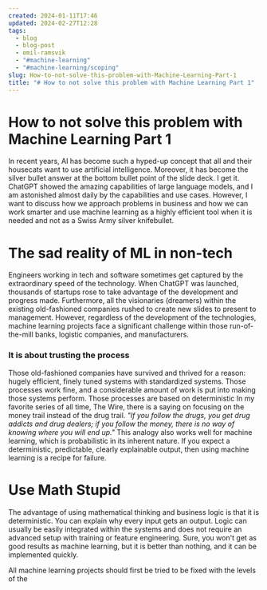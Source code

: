 ```yaml
---
created: 2024-01-11T17:46
updated: 2024-02-27T12:28
tags:
  - blog
  - blog-post
  - emil-ramsvik
  - "#machine-learning"
  - "#machine-learning/scoping"
slug: How-to-not-solve-this-problem-with-Machine-Learning-Part-1
title: "# How to not solve this problem with Machine Learning Part 1"
---
```

# How to not solve this problem with Machine Learning Part 1

In recent years, AI has become such a hyped-up concept that all and their housecats want to use artificial intelligence. Moreover, it has become the silver bullet answer at the bottom bullet point of the slide deck. I get it. ChatGPT showed the amazing capabilities of large language models, and I am astonished almost daily by the capabilities and use cases. However, I want to discuss how we approach problems in business and how we can work smarter and use machine learning as a highly efficient tool when it is needed and not as a Swiss Army silver knifebullet. 

<!-- truncate -->
# The sad reality of ML in non-tech
Engineers working in tech and software sometimes get captured by the extraordinary speed of the technology. When ChatGPT was launched, thousands of startups rose to take advantage of the development and progress made. Furthermore, all the visionaries (dreamers) within the existing old-fashioned companies rushed to create new slides to present to management. However, regardless of the development of the technologies, machine learning projects face a significant challenge within those run-of-the-mill banks, logistic companies, and manufacturers. 

### It is about trusting the process
Those old-fashioned companies have survived and thrived for a reason: hugely efficient, finely tuned systems with standardized systems. Those processes work fine, and a considerable amount of work is put into making those systems perform.  Those processes are based on deterministic 
In my favorite series of all time, The Wire, there is a saying on focusing on the money trail instead of the drug trail. *"If you follow the drugs, you get drug addicts and drug dealers; if you follow the money, there is no way of knowing where you will end up."* This analogy also works well for machine learning, which is probabilistic in its inherent nature. If you expect a deterministic, predictable, clearly explainable output, then using machine learning is a recipe for failure. 


# Use Math Stupid
The advantage of using mathematical thinking and business logic is that it is deterministic. You can explain why every input gets an output. Logic can usually be easily integrated within the systems and does not require an advanced setup with training or feature engineering. Sure, you won't get as good results as machine learning, but it is better than nothing, and it can be implemented quickly. 

All machine learning projects should first be tried to be fixed with the levels of the 



